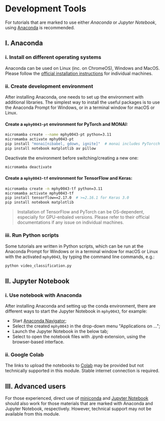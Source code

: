 # Development Tools

For tutorials that are marked to use either *Anaconda* or *Jupyter Notebook*, using [Anaconda](https://docs.anaconda.com/anaconda/) is recommended.


## I. Anaconda

### i. Install on different operating systems
Anaconda can be used on Linux (inc. on ChromeOS), Windows and MacOS. Please follow the [official installation instructions](https://docs.anaconda.com/anaconda/install/) for individual machines.

### ii. Create development environment
After installing Anaconda, one needs to set up the environment with additional libraries. The simplest way to install the useful packages is to use the Anaconda Prompt for Windows, or in a terminal window for macOS or Linux. 

#### Create a `mphy0043-pt` environment for PyTorch and MONAI:
```bash
micromamba create --name mphy0043-pt python=3.11
micromamba activate mphy0043-pt 
pip install "monai[nibabel, gdown, ignite]"  # monai includes PyTorcch
pip install notebook matplotlib av pillow
```
Deactivate the environment before switching/creating a new one:
```bash
micromamba deactivate 
```


#### Create a `mphy0043-tf` environment for TensorFlow and Keras:
```bash
micromamba create -n mphy0043-tf python=3.11
micromamba activate mphy0043-tf
pip install tensorflow==2.17.0  # >=2.16.1 for Keras 3.0 
pip install notebook matplotlib 
```

> Installation of TensorFlow and PyTorch can be OS-dependent, especially for GPU-enbaled versions. Please refer to their official documentations if any issue on individual machines.

### iii. Run Python scripts
Some tutorials are written in Python scripts, which can be run at the Anaconda Prompt for Windows or in a terminal window for macOS or Linux with the activated `mphy0043`, by typing the command line commands, e.g.:
```bash
python video_classification.py
```


## II. Jupyter Notebook

### i. Use notebook with Anaconda
After installing Anaconda and setting up the conda environment, there are different ways to start the Jupyter Notebook in `mphy0043`, for example:

- Start [Anaconda Navigator](https://docs.anaconda.com/anaconda/navigator/index.html);
- Select the created `mphy0043` in the drop-down menu "Applications on ...";
- Launch the Jupyter Notebook in the below tab; 
- Select to open the notebook files with _.ipynb_ extension, using the browser-based interface.

### ii. Google Colab
The links to upload the notebooks to [Colab](https://research.google.com/colaboratory/) may be provided but not technically supported in this module. Stable internet connection is required. 


## III. Advanced users
For those experienced, direct use of [miniconda](https://docs.conda.io/en/latest/miniconda.html) and [Jupyter Notebook](https://jupyter.org/) should also work for those materials that are marked with Anaconda and Jupyter Notebook, respectively. However, technical support may not be available from this module.  

